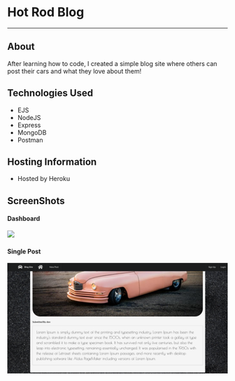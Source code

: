<h1>Hot Rod Blog</h1>
<hr>

<h2>About</h2>
<p>
After learning how to code, I created a simple blog site where others can post their cars and what they love about them!
</p>
  
  <h2>Technologies Used</h2>
  
  <ul>
    <li>EJS</li>
  <li>NodeJS</li>
    <li>Express</li>
    <li>MongoDB</li>
    <li>Postman</li>

  </ul>
  
  <h2>Hosting Information</h2>
  <ul>
    <li>Hosted by Heroku</li>
  </ul>
  
  <h2>ScreenShots</h2>
  
  <h4>Dashboard</h4>
  <img src="https://github.com/stizout/hotrod/blob/master/images/hotrod-dash.png"/>
  
  
  <h4>Single Post</h4>
  <img src="https://github.com/stizout/hotrod/blob/master/images/hotrod-post.png"/>
  
 
